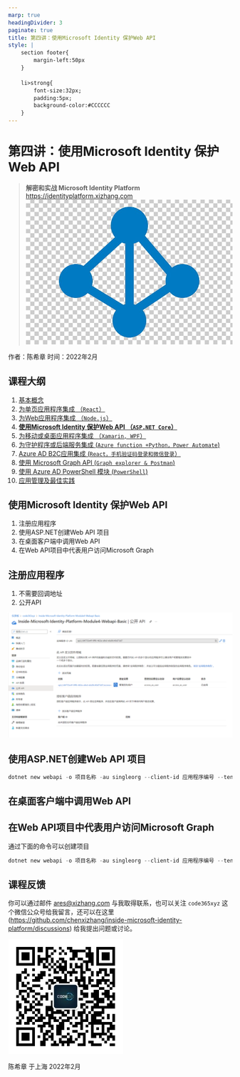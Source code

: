 ```yaml
---
marp: true
headingDivider: 3
paginate: true
title: 第四讲：使用Microsoft Identity 保护Web API
style: |
    section footer{
        margin-left:50px
    }
    
    li>strong{
        font-size:32px;
        padding:5px;
        background-color:#CCCCCC
    }
---
```




# 第四讲：使用Microsoft Identity 保护Web API
> **解密和实战 Microsoft Identity Platform**  https://identityplatform.xizhang.com
![bg fit left:30% opacity:0.2](images/aad.png)


作者：陈希章
时间：2022年2月


## 课程大纲
<!--
footer: '**解密和实战 Microsoft Identity Platform**  https://identityplatform.xizhang.com'
-->

1. [基本概念](module1-overview.md)
1. [为单页应用程序集成 （`React`）](module2-spa.md)
1. [为Web应用程序集成 （`Node.js`）](module3-webapp.md)
1. **[使用Microsoft Identity 保护Web API （`ASP.NET Core`）](module4-webapi.md)**
1. [为移动或桌面应用程序集成 （`Xamarin, WPF`）](module5-desktop-mobile.md)
1. [为守护程序或后端服务集成 (`Azure function +Python，Power Automate`)](module6-deamon-service.md)
1. [Azure AD B2C应用集成 (`React，手机验证码登录和微信登录`） ](module7-b2c.md)
1. [使用 Microsoft Graph API (`Graph explorer & Postman`)](module8-msgraph.md)
1. [使用 Azure AD PowerShell 模块 (`PowerShell`)](module9-powershell.md)
1. [应用管理及最佳实践](module10-bestpractices.md)


## 使用Microsoft Identity 保护Web API

1. 注册应用程序
1. 使用ASP.NET创建Web API 项目
1. 在桌面客户端中调用Web API
1. 在Web API项目中代表用户访问Microsoft Graph

## 注册应用程序

1. 不需要回调地址
1. 公开API

![bg right:60% fit](images/expose-api.png)


## 使用ASP.NET创建Web API 项目

```powershell
dotnet new webapi -o 项目名称 -au singleorg --client-id 应用程序编号 --tenant-id 租户编号
```

## 在桌面客户端中调用Web API



## 在Web API项目中代表用户访问Microsoft Graph

通过下面的命令可以创建项目

```powershell
dotnet new webapi -o 项目名称 -au singleorg --client-id 应用程序编号 --tenant-id 租户编号 --call-graph $true --called-api-scopes "mail.read user.read"
```


## 课程反馈

你可以通过邮件 <ares@xizhang.com> 与我取得联系，也可以关注 `code365xyz` 这个微信公众号给我留言，还可以在这里 (<https://github.com/chenxizhang/inside-microsoft-identity-platform/discussions>) 给我提出问题或讨论。

![](images/code365xyz.jpg)


陈希章 于上海
2022年2月